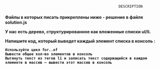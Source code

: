                                                 
                                                        DESCRIPTION                     

<h4>
Файлы в которых писать прикреплены ниже - решение в файле solution.js

У нас есть дерево, структурированное как вложенные списки ul/li.

Напишите код, который выведет каждый элемент списка в консоль :

    Используйте цикл for..of
    Вывести общее кол-во элементов в консоль
    Вытянуть текст из тегов li и записать текст содержащийся в каждом элементе в массив — вывести этот массив в консоль

</h4>
